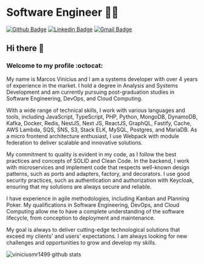 # Software Engineer 👨‍💻

[![Github Badge](https://img.shields.io/badge/-Github-000?style=flat-square&logo=Github&logoColor=white&link=https://github.com/viniciusmr1499)](https://github.com/viniciusmr1499)
[![Linkedin Badge](https://img.shields.io/badge/-LinkedIn-blue?style=flat-square&logo=Linkedin&logoColor=white&link=https://www.linkedin.com/in/marcos-vinicius-38a320187/)](https://www.linkedin.com/in/marcos-vinicius-38a320187)
[![Gmail Badge](https://img.shields.io/badge/-Gmail-c14438?style=flat-square&logo=Gmail&logoColor=white&link=mailto:viniciusmr1499@gmail.com)](mailto:viniciusmr1499@gmail.com)

## Hi there 👋  
###  Welcome to my profile :octocat:

My name is Marcos Vinícius and I am a systems developer with over 4 years of experience in the market. I hold a degree in Analysis and Systems Development and am currently pursuing post-graduation studies in Software Engineering, DevOps, and Cloud Computing.

With a wide range of technical skills, I work with various languages and tools, including JavaScript, TypeScript, PHP, Python, MongoDB, DynamoDB, Kafka, Docker, Redis, NestJS, Next JS, ReactJS, GraphQL, Fastify, Cache, AWS Lambda, SQS, SNS, S3, Stack ELK, MySQL, Postgres, and MariaDB. As a micro frontend architecture enthusiast, I use Webpack with module federation to deliver scalable and innovative solutions.

My commitment to quality is evident in my code, as I follow the best practices and concepts of SOLID and Clean Code. In the backend, I work with microservices and implement code that respects well-known design patterns, such as ports and adapters, factory, and decorators. I use good security practices, such as authentication and authorization with Keycloak, ensuring that my solutions are always secure and reliable.

I have experience in agile methodologies, including Kanban and Planning Poker. My qualifications in Software Engineering, DevOps, and Cloud Computing allow me to have a complete understanding of the software lifecycle, from conception to deployment and maintenance.

My goal is always to deliver cutting-edge technological solutions that exceed my clients' and users' expectations. I am always looking for new challenges and opportunities to grow and develop my skills.

![viniciusmr1499 github stats](https://github-readme-stats.vercel.app/api?username=viniciusmr1499&theme=dracula&show_icons=true)


<!--
**viniciusmr1499/viniciusmr1499** is a ✨ _special_ ✨ repository because its `README.md` (this file) appears on your GitHub profile.

Here are some ideas to get you started:

- 🔭 I’m currently working on ...
- 🌱 I’m currently learning ...
- 👯 I’m looking to collaborate on ...
- 🤔 I’m looking for help with ...
- 💬 Ask me about ...
- 📫 How to reach me: ...
- 😄 Pronouns: ...
- ⚡ Fun fact: ...
-->
